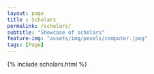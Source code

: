 ```yaml
--- 
layout: page
title : Scholars 
permalink: /scholars/
subtitle: "Showcase of scholars" 
feature-img: "assets/img/pexels/computer.jpeg"
tags: [Page]
---
```


{% include scholars.html %}
